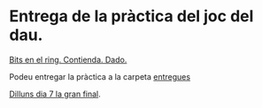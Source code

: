 # Entrega de la pràctica del joc del dau.

[Bits en el ring. Contienda. Dado.](https://uf.ctrl-alt-d.net/material/mostra/457/bits-en-el-ring-contienda-dado)

Podeu entregar la pràctica a la carpeta [entregues](./entregues)

[Dilluns dia 7 la gran final](https://challonge.com/basededades).
